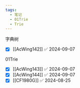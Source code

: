 ```yaml
---
tags:
  - 笔记
  - 01Trie
  - Trie
---
```

字典树
- [x] [[AcWing142]] ✅ 2024-09-07

01Trie
- [x] [[AcWing143]] ✅ 2024-09-07
- [x] [[AcWing144]] ✅ 2024-09-07
- [x] [[CF1980G]] ✅ 2024-08-25
